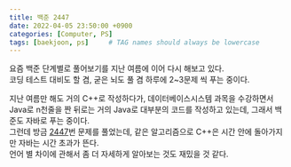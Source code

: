 ```yaml
---
title: 백준 2447
date: 2022-04-05 23:50:00 +0900
categories: [Computer, PS]
tags: [baekjoon, ps]     # TAG names should always be lowercase
---
```


요즘 백준 단계별로 풀어보기를 지난 여름에 이어 다시 해보고 있다.  
코딩 테스트 대비도 할 겸, 굳은 뇌도 풀 겸 하루에 2~3문제 씩 푸는 중이다.  

지난 여름만 해도 거의 C++로 작성하다가, 데이터베이스시스템 과목을 수강하면서 Java로 n천줄을 짠 뒤로는 거의 Java로 대부분의 코드를 작성하고 있는데, 그래서 백준도 자바로 푸는 중이다.  
그런데 방금 [2447](https://www.acmicpc.net/problem/2447)번 문제를 풀었는데, 같은 알고리즘으로 C++은 시간 안에 돌아가지만 자바는 시간 초과가 뜬다.  
언어 별 차이에 관해서 좀 더 자세하게 알아보는 것도 재밌을 것 같다.
